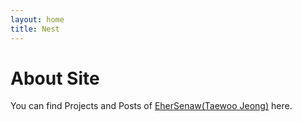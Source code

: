```yaml
---
layout: home
title: Nest
---
```

# About Site

You can find Projects and Posts of [EherSenaw(Taewoo Jeong)](https://github.com/EherSenaw) here.
